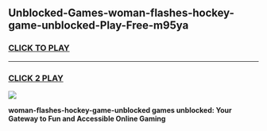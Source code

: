 
## Unblocked-Games-woman-flashes-hockey-game-unblocked-Play-Free-m95ya
<h3>
<a href="https://premium76.site?title=woman-flashes-hockey-game-unblocked&ref=17A">CLICK TO PLAY</a></h3>
<hr>

<h3>
<a href="https://premium76.site?title=woman-flashes-hockey-game-unblocked&ref=17A">CLICK 2 PLAY</a>
  
</h3>

<a href="https://premium76.site?title=woman-flashes-hockey-game-unblocked&ref=17A"><img src="https://clearcache.store/games.png"></a>


**woman-flashes-hockey-game-unblocked games unblocked: Your Gateway to Fun and Accessible Online Gaming**
